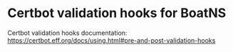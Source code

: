 # Certbot validation hooks for BoatNS

Certbot validation hooks documentation: <https://certbot.eff.org/docs/using.html#pre-and-post-validation-hooks>

